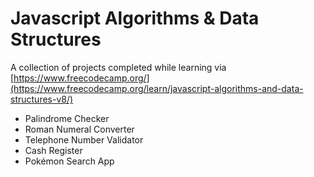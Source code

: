 # Javascript Algorithms & Data Structures
A collection of projects completed while learning via [https://www.freecodecamp.org/](https://www.freecodecamp.org/learn/javascript-algorithms-and-data-structures-v8/)

- Palindrome Checker
- Roman Numeral Converter
- Telephone Number Validator
- Cash Register
- Pokémon Search App
